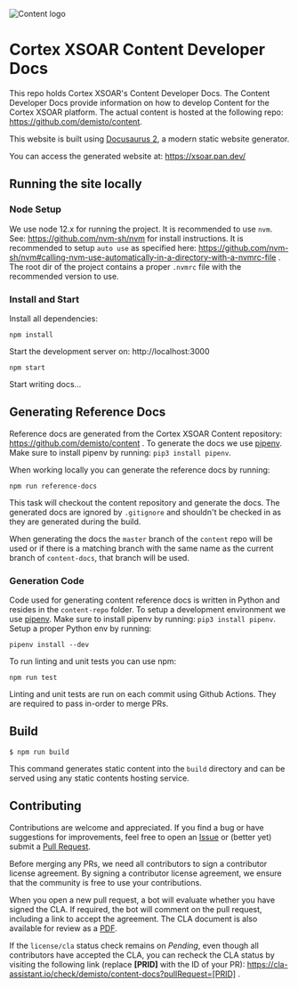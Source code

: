 ![Content logo](demisto_content_logo.png)

# Cortex XSOAR Content Developer Docs
This repo holds Cortex XSOAR's Content Developer Docs. The Content Developer Docs provide information on how to develop Content for the Cortex XSOAR platform. The actual content is hosted at the following repo: https://github.com/demisto/content. 

This website is built using [Docusaurus 2](https://v2.docusaurus.io/), a modern static website generator.

You can access the generated website at: https://xsoar.pan.dev/ 

## Running the site locally
### Node Setup
We use node 12.x for running the project. It is recommended to use `nvm`. See: https://github.com/nvm-sh/nvm for install instructions. It is recommended to setup `auto use` as specified here: https://github.com/nvm-sh/nvm#calling-nvm-use-automatically-in-a-directory-with-a-nvmrc-file . The root dir of the project contains a proper `.nvmrc` file with the recommended version to use.

### Install and Start
Install all dependencies:
```
npm install
```
Start the development server on: http://localhost:3000
```
npm start
```
Start writing docs...

## Generating Reference Docs
Reference docs are generated from the Cortex XSOAR Content repository: https://github.com/demisto/content . To generate the docs we use [pipenv](https://github.com/pypa/pipenv). Make sure to install pipenv by running: `pip3 install pipenv`.

When working locally you can generate the reference docs by running:
```
npm run reference-docs
```
This task will checkout the content repository and generate the docs. The generated docs are ignored by `.gitignore` and shouldn't be checked in as they are generated during the build.

When generating the docs the `master` branch of the `content` repo will be used or if there is a matching branch with the same name as the current branch of `content-docs`, that branch will be used.

### Generation Code
Code used for generating content reference docs is written in Python and resides in the `content-repo` folder. To setup a development environment we use [pipenv](https://github.com/pypa/pipenv). Make sure to install pipenv by running: `pip3 install pipenv`. Setup a proper Python env by running:
```
pipenv install --dev
```
To run linting and unit tests you can use npm:
```
npm run test
```
Linting and unit tests are run on each commit using Github Actions. They are required to pass in-order to merge PRs.

## Build

```
$ npm run build
```

This command generates static content into the `build` directory and can be served using any static contents hosting service.

## Contributing
Contributions are welcome and appreciated. If you find a bug or have suggestions for improvements, feel free to open an [Issue](https://github.com/demisto/content-docs/issues) or (better yet) submit a [Pull Request](https://github.com/demisto/content-docs/pulls). 

Before merging any PRs, we need all contributors to sign a contributor license agreement. By signing a contributor license agreement, we ensure that the community is free to use your contributions.

When you open a new pull request, a bot will evaluate whether you have signed the CLA. If required, the bot will comment on the pull request, including a link to accept the agreement. The CLA document is also available for review as a [PDF](https://github.com/demisto/content/blob/master/docs/cla.pdf).

If the `license/cla` status check remains on *Pending*, even though all contributors have accepted the CLA, you can recheck the CLA status by visiting the following link (replace **[PRID]** with the ID of your PR): https://cla-assistant.io/check/demisto/content-docs?pullRequest=[PRID] .

